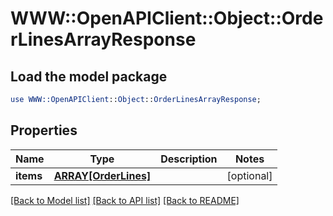 # WWW::OpenAPIClient::Object::OrderLinesArrayResponse

## Load the model package
```perl
use WWW::OpenAPIClient::Object::OrderLinesArrayResponse;
```

## Properties
Name | Type | Description | Notes
------------ | ------------- | ------------- | -------------
**items** | [**ARRAY[OrderLines]**](OrderLines.md) |  | [optional] 

[[Back to Model list]](../README.md#documentation-for-models) [[Back to API list]](../README.md#documentation-for-api-endpoints) [[Back to README]](../README.md)



